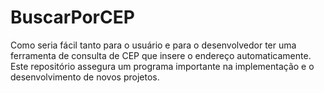 # BuscarPorCEP
Como seria fácil tanto para o usuário e para o desenvolvedor ter uma ferramenta de consulta de CEP que insere o endereço automaticamente. Este repositório assegura um programa importante na implementação e o desenvolvimento de novos projetos.
